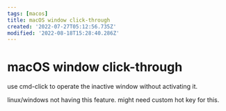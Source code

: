 ```yaml
---
tags: [macos]
title: macOS window click-through
created: '2022-07-27T05:12:56.735Z'
modified: '2022-08-18T15:28:40.286Z'
---
```


# macOS window click-through

use cmd-click to operate the inactive window without activating it.

linux/windows not having this feature. might need custom hot key for this.
